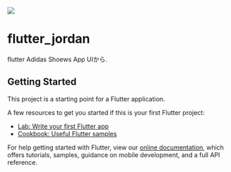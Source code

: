 [![](https://img.shields.io/badge/flutter-study-orange.svg)](https://travis-ci.org/Alamofire/Alamofire)
# flutter_jordan

flutter Adidas Shoews App UIから.

## Getting Started

This project is a starting point for a Flutter application.

A few resources to get you started if this is your first Flutter project:

- [Lab: Write your first Flutter app](https://flutter.io/docs/get-started/codelab)
- [Cookbook: Useful Flutter samples](https://flutter.io/docs/cookbook)

For help getting started with Flutter, view our 
[online documentation](https://flutter.io/docs), which offers tutorials, 
samples, guidance on mobile development, and a full API reference.
